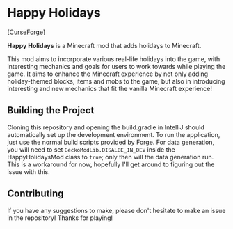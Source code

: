 # Happy Holidays
[[CurseForge](https://www.curseforge.com/minecraft/mc-mods/happy-holidays/)]

**Happy Holidays** is a Minecraft mod that adds holidays to Minecraft.

This mod aims to incorporate various real-life holidays into the game, with interesting mechanics and goals for users to work towards while playing the game. It aims to enhance the Minecraft experience by not only adding holiday-themed blocks, items and mobs to the game, but also in introducing interesting and new mechanics that fit the vanilla Minecraft experience!

## Building the Project
Cloning this repository and opening the build.gradle in IntelliJ should automatically set up the development environment. To run the application, just use the normal build scripts provided by Forge. For data generation, you will need to set `GeckoModLib.DISALBE_IN_DEV` inside the HappyHolidaysMod class to `true`; only then will the data generation run. This is a workaround for now, hopefully I'll get around to figuring out the issue with this.

## Contributing
If you have any suggestions to make, please don't hesitate to make an issue in the repository! Thanks for playing!
